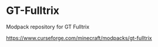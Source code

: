 # GT-Fulltrix
Modpack repository for GT Fulltrix

https://www.curseforge.com/minecraft/modpacks/gt-fulltrix

